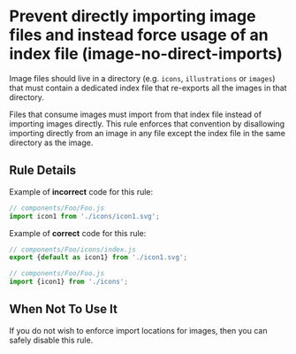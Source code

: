 # Prevent directly importing image files and instead force usage of an index file (image-no-direct-imports)

Image files should live in a directory (e.g. `icons`, `illustrations` or `images`) that must contain a dedicated index file that re-exports all the images in that directory.

Files that consume images must import from that index file instead of importing images directly. This rule enforces that convention by disallowing importing directly from an image in any file except the index file in the same directory as the image.

## Rule Details

Example of **incorrect** code for this rule:


```js
// components/Foo/Foo.js
import icon1 from './icons/icon1.svg';
```


Example of **correct** code for this rule:

```js
// components/Foo/icons/index.js
export {default as icon1} from './icon1.svg';

// components/Foo/Foo.js
import {icon1} from './icons';
```

## When Not To Use It

If you do not wish to enforce import locations for images, then you can safely disable this rule.
